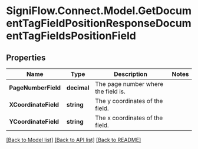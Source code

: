 # SigniFlow.Connect.Model.GetDocumentTagFieldPositionResponseDocumentTagFieldsPositionField

## Properties

Name | Type | Description | Notes
------------ | ------------- | ------------- | -------------
**PageNumberField** | **decimal** | The page number where the field is. | 
**XCoordinateField** | **string** | The y coordinates of the field. | 
**YCoordinateField** | **string** | The x coordinates of the field. | 

[[Back to Model list]](../README.md#documentation-for-models) [[Back to API list]](../README.md#documentation-for-api-endpoints) [[Back to README]](../README.md)

